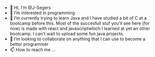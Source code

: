 - 👋 Hi, I’m @J-Segers
- 👀 I’m interested in programming
- 🌱 I’m currently trying to learn Java and I have studied a bit of C at a bootcamp before this. Most of the succesfull stuf you'll see here (for now) is made with react and javascriptwhich I learned at yet an other bootcamp. I can't wait to upload some fun java projects.
- 💞️ I’m looking to collaborate on anything that I can use to become a better programmer 
- 📫 How to reach me ...

<!---
J-Segers/J-Segers is a ✨ special ✨ repository because its `README.md` (this file) appears on your GitHub profile.
You can click the Preview link to take a look at your changes.
--->
